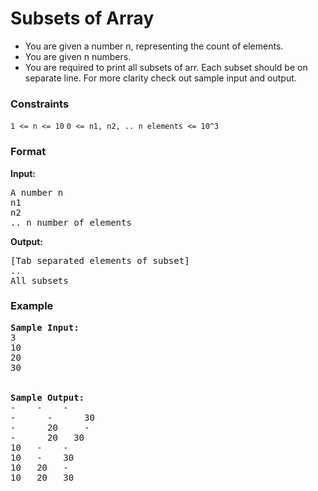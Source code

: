 <h1>Subsets of Array</h1>

<div>
  <ul>
    <li>You are given a number n, representing the count of elements.</li>
<li> You are given n numbers.</li>
<li> You are required to print all subsets of arr. Each subset should be on separate line. For more clarity check out sample input and output.</li>
  </ul>
</div>

<h3>Constraints</h3>
<code>1 <= n <= 10</code>
<code>0 <= n1, n2, .. n elements <= 10^3</code>

<h3>Format</h3>
<strong>Input:</strong>
<pre>
A number n
n1
n2
.. n number of elements
</pre>

<strong>Output:</strong>
<pre>
[Tab separated elements of subset]
..
All subsets
</pre>

<h3>Example</h3>
<pre>
<strong>Sample Input:</strong>
3
10
20
30
<br>
<strong>Sample Output:</strong>
-    -    -
-	   -	  30	
-	   20	  -
-	   20   30
10	 -    -
10	 -	  30
10	 20	  -
10	 20	  30
</pre>
